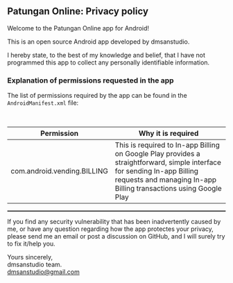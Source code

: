 ## Patungan Online: Privacy policy

Welcome to the Patungan Online app for Android!

This is an open source Android app developed by dmsanstudio. 


I hereby state, to the best of my knowledge and belief, that I have not programmed this app to collect any personally identifiable information.
### Explanation of permissions requested in the app

The list of permissions required by the app can be found in the `AndroidManifest.xml` file:

<br/>

| Permission | Why it is required |
| :---: | --- |
| com.android.vending.BILLING | This is required to In-app Billing on Google Play provides a straightforward, simple interface for sending In-app Billing requests and managing In-app Billing transactions using Google Play |

 <hr style="border:1px solid gray">

If you find any security vulnerability that has been inadvertently caused by me, or have any question regarding how the app protectes your privacy, please send me an email or post a discussion on GitHub, and I will surely try to fix it/help you.

Yours sincerely,  
dmsanstudio team.  
dmsanstudio@gmail.com

